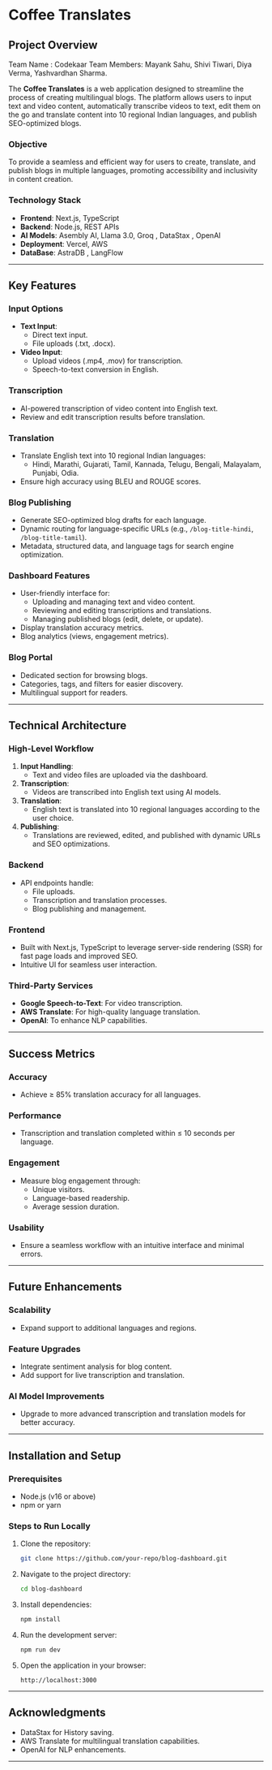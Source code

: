 # Coffee Translates

## Project Overview

Team Name : Codekaar
Team Members: Mayank Sahu, Shivi Tiwari, Diya Verma, Yashvardhan Sharma.

The **Coffee Translates** is a web application designed to streamline the process of creating multilingual blogs. The platform allows users to input text and video content, automatically transcribe videos to text, edit them on the go and translate content into 10 regional Indian languages, and publish SEO-optimized blogs.

### Objective
To provide a seamless and efficient way for users to create, translate, and publish blogs in multiple languages, promoting accessibility and inclusivity in content creation.

### Technology Stack
- **Frontend**: Next.js, TypeScript
- **Backend**: Node.js, REST APIs
- **AI Models**: Asembly AI, Llama 3.0, Groq , DataStax , OpenAI
- **Deployment**: Vercel, AWS
- **DataBase**: AstraDB , LangFlow

---

## Key Features

### Input Options
- **Text Input**:
  - Direct text input.
  - File uploads (.txt, .docx).
- **Video Input**:
  - Upload videos (.mp4, .mov) for transcription.
  - Speech-to-text conversion in English.

### Transcription
- AI-powered transcription of video content into English text.
- Review and edit transcription results before translation.

### Translation
- Translate English text into 10 regional Indian languages:
  - Hindi, Marathi, Gujarati, Tamil, Kannada, Telugu, Bengali, Malayalam, Punjabi, Odia.
- Ensure high accuracy using BLEU and ROUGE scores.

### Blog Publishing
- Generate SEO-optimized blog drafts for each language.
- Dynamic routing for language-specific URLs (e.g., `/blog-title-hindi`, `/blog-title-tamil`).
- Metadata, structured data, and language tags for search engine optimization.

### Dashboard Features
- User-friendly interface for:
  - Uploading and managing text and video content.
  - Reviewing and editing transcriptions and translations.
  - Managing published blogs (edit, delete, or update).
- Display translation accuracy metrics.
- Blog analytics (views, engagement metrics).

### Blog Portal
- Dedicated section for browsing blogs.
- Categories, tags, and filters for easier discovery.
- Multilingual support for readers.

---

## Technical Architecture

### High-Level Workflow
1. **Input Handling**:
   - Text and video files are uploaded via the dashboard.
2. **Transcription**:
   - Videos are transcribed into English text using AI models.
3. **Translation**:
   - English text is translated into 10 regional languages according to the user choice.
4. **Publishing**:
   - Translations are reviewed, edited, and published with dynamic URLs and SEO optimizations.

### Backend
- API endpoints handle:
  - File uploads.
  - Transcription and translation processes.
  - Blog publishing and management.

### Frontend
- Built with Next.js, TypeScript to leverage server-side rendering (SSR) for fast page loads and improved SEO.
- Intuitive UI for seamless user interaction.

### Third-Party Services
- **Google Speech-to-Text**: For video transcription.
- **AWS Translate**: For high-quality language translation.
- **OpenAI**: To enhance NLP capabilities.

---

## Success Metrics

### Accuracy
- Achieve ≥ 85% translation accuracy for all languages.

### Performance
- Transcription and translation completed within ≤ 10 seconds per language.

### Engagement
- Measure blog engagement through:
  - Unique visitors.
  - Language-based readership.
  - Average session duration.

### Usability
- Ensure a seamless workflow with an intuitive interface and minimal errors.

---

## Future Enhancements

### Scalability
- Expand support to additional languages and regions.

### Feature Upgrades
- Integrate sentiment analysis for blog content.
- Add support for live transcription and translation.

### AI Model Improvements
- Upgrade to more advanced transcription and translation models for better accuracy.

---

## Installation and Setup

### Prerequisites
- Node.js (v16 or above)
- npm or yarn

### Steps to Run Locally
1. Clone the repository:
   ```bash
   git clone https://github.com/your-repo/blog-dashboard.git
   ```
2. Navigate to the project directory:
   ```bash
   cd blog-dashboard
   ```
3. Install dependencies:
   ```bash
   npm install
   ```
4. Run the development server:
   ```bash
   npm run dev
   ```
5. Open the application in your browser:
   ```
   http://localhost:3000
   ```

---

## Acknowledgments
- DataStax for History saving.
- AWS Translate for multilingual translation capabilities.
- OpenAI for NLP enhancements.

---


